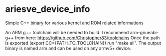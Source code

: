 ariesve_device_info
===================

Simple C++ binary for various kernel and ROM related informations


An ARM g++ toolchain will be needed to build. I recommend arm-gnueabi-g++ from here: https://github.com/Christopher83/toolchains
Once the path is exported (export CC={PATH_TO_TOOLCHAIN}) run "make all".
The output binary is named arm and can be used on any armv5+ device.
